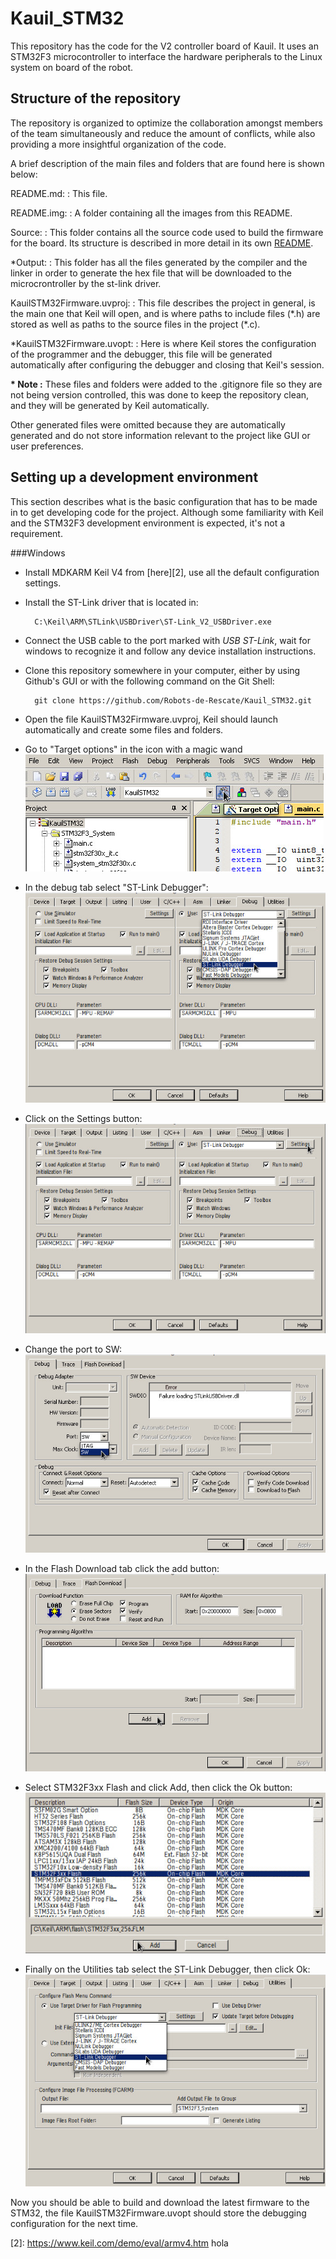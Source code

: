 Kauil_STM32
===================


This repository has the code for the V2 controller board of Kauil. It uses an STM32F3 microcontroller to interface the hardware peripherals to the Linux system on board of the robot.

Structure of the repository
--------------------------------
The repository is organized to optimize the collaboration amongst members of the team simultaneously and reduce the amount of conflicts, while also providing a more insightful organization of the code.

A brief description of the main files and folders that are found here is shown below:

 README.md: 
 : This file.

README.img:
: A folder containing all the images from this README.

Source:
: This folder contains all the source code used to build the firmware for the board. Its structure is described in more detail in its own [README][1].

\*Output:
: This folder has all the files generated by the compiler and the linker in order to generate the hex file that will be downloaded to the microcrontroller by the st-link driver.

KauilSTM32Firmware.uvproj:
: This file describes the project in general, is the main one that Keil will open, and is where paths to include files (\*.h) are stored as well as paths to the source files in the project (\*.c).

\*KauilSTM32Firmware.uvopt:
: Here is where Keil stores the configuration of the programmer and the debugger, this file will be generated automatically after configuring the debugger and closing that Keil's session.

**\* Note :** These files and folders were added to the .gitignore file so they are not being version controlled, this was done to keep the repository clean, and they will be generated by Keil automatically.

Other generated files were omitted because they are automatically generated and do not store information relevant to the project like GUI or user preferences.

Setting up a development environment
-----------------------------------------------
This section describes what is the basic configuration that has to be made in to get developing code for the project. Although some familiarity with Keil and the STM32F3 development environment is expected, it's not a requirement.
 
###Windows

- Install MDKARM Keil V4 from [here][2], use all the default configuration settings.
- Install the ST-Link driver that is located in:

        C:\Keil\ARM\STLink\USBDriver\ST-Link_V2_USBDriver.exe

- Connect the USB cable to the port marked with *USB ST-Link*, wait for windows to recognize it and follow any device installation instructions.
- Clone this repository somewhere in your computer, either by using Github's GUI or with the following command on the Git Shell:

        git clone https://github.com/Robots-de-Rescate/Kauil_STM32.git

- Open the file KauilSTM32Firmware.uvproj, Keil should launch automatically and create some files and folders.
- Go to "Target options" in the icon with a magic wand
![Target options](README.img/SetupWindows1.jpg)

- In the debug tab select "ST-Link Debugger":
![ST-Link Debugger](README.img/SetupWindows2.jpg)

- Click on the Settings button:
![Settings](README.img/SetupWindows3.jpg)

- Change the port to SW:
![SW](README.img/SetupWindows4.jpg)

- In the Flash Download tab click the add button:
![Flash Download](README.img/SetupWindows5.jpg)

- Select STM32F3xx Flash and click Add, then click the Ok button:
![STM32F3xx Flash](README.img/SetupWindows6.jpg)

- Finally on the Utilities tab select the ST-Link Debugger, then click Ok:
![ST-Link Debugger](README.img/SetupWindows7.jpg)

Now you should be able to build and download the latest firmware to the STM32, the file KauilSTM32Firmware.uvopt should store the debugging configuration for the next time.

 [1]: https://github.com/Robots-de-Rescate/Kauil_STM32/tree/master/Source
 [2]: https://www.keil.com/demo/eval/armv4.htm hola
